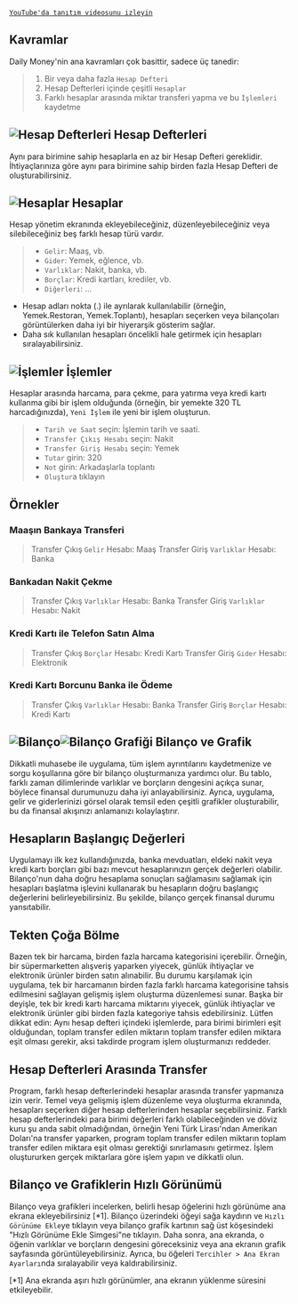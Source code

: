 [`YouTube'da tanıtım videosunu izleyin`](https://youtu.be/uN3GkA_Afuw)

## Kavramlar

Daily Money'nin ana kavramları çok basittir, sadece üç tanedir:

> 1. Bir veya daha fazla `Hesap Defteri`
> 2. Hesap Defterleri içinde çeşitli `Hesaplar`
> 3. Farklı hesaplar arasında miktar transferi yapma ve bu `İşlemleri` kaydetme

## ![Hesap Defterleri](icon:///notebook-multiple) Hesap Defterleri

Aynı para birimine sahip hesaplarla en az bir Hesap Defteri gereklidir. İhtiyaçlarınıza göre aynı para birimine sahip birden fazla Hesap Defteri de oluşturabilirsiniz.

## ![Hesaplar](icon:///bookmark-multiple) Hesaplar

Hesap yönetim ekranında ekleyebileceğiniz, düzenleyebileceğiniz veya silebileceğiniz beş farklı hesap türü vardır.

> - `Gelir`: Maaş, vb.
> - `Gider`: Yemek, eğlence, vb.
> - `Varlıklar`: Nakit, banka, vb.
> - `Borçlar`: Kredi kartları, krediler, vb.
> - `Diğerleri`: ...

* Hesap adları nokta (.) ile ayrılarak kullanılabilir (örneğin, Yemek.Restoran, Yemek.Toplantı), hesapları seçerken veya bilançoları görüntülerken daha iyi bir hiyerarşik gösterim sağlar.
* Daha sık kullanılan hesapları öncelikli hale getirmek için hesapları sıralayabilirsiniz.

## ![İşlemler](icon:///receipt) İşlemler

Hesaplar arasında harcama, para çekme, para yatırma veya kredi kartı kullanma gibi bir işlem olduğunda (örneğin, bir yemekte 320 TL harcadığınızda), `Yeni İşlem` ile yeni bir işlem oluşturun.
> - `Tarih ve Saat` seçin: İşlemin tarih ve saati.
> - `Transfer Çıkış Hesabı` seçin: Nakit
> - `Transfer Giriş Hesabı` seçin: Yemek
> - `Tutar` girin: 320
> - `Not` girin: Arkadaşlarla toplantı
> - `Oluştur`a tıklayın

## Örnekler

### Maaşın Bankaya Transferi

> Transfer Çıkış `Gelir` Hesabı: Maaş
> Transfer Giriş `Varlıklar` Hesabı: Banka

### Bankadan Nakit Çekme

> Transfer Çıkış `Varlıklar` Hesabı: Banka
> Transfer Giriş `Varlıklar` Hesabı: Nakit

### Kredi Kartı ile Telefon Satın Alma

> Transfer Çıkış `Borçlar` Hesabı: Kredi Kartı
> Transfer Giriş `Gider` Hesabı: Elektronik

### Kredi Kartı Borcunu Banka ile Ödeme

> Transfer Çıkış `Varlıklar` Hesabı: Banka 
> Transfer Giriş `Borçlar` Hesabı: Kredi Kartı

## ![Bilanço](icon:///scale-balance)![Bilanço Grafiği](icon:///chart-pie) Bilanço ve Grafik

Dikkatli muhasebe ile uygulama, tüm işlem ayrıntılarını kaydetmenize ve sorgu koşullarına göre bir bilanço oluşturmanıza yardımcı olur. Bu tablo, farklı zaman dilimlerinde varlıklar ve borçların dengesini açıkça sunar, böylece finansal durumunuzu daha iyi anlayabilirsiniz. Ayrıca, uygulama, gelir ve giderlerinizi görsel olarak temsil eden çeşitli grafikler oluşturabilir, bu da finansal akışınızı anlamanızı kolaylaştırır.

## Hesapların Başlangıç Değerleri

Uygulamayı ilk kez kullandığınızda, banka mevduatları, eldeki nakit veya kredi kartı borçları gibi bazı mevcut hesaplarınızın gerçek değerleri olabilir. Bilanço'nun daha doğru hesaplama sonuçları sağlamasını sağlamak için hesapları başlatma işlevini kullanarak bu hesapların doğru başlangıç değerlerini belirleyebilirsiniz. Bu şekilde, bilanço gerçek finansal durumu yansıtabilir.

## Tekten Çoğa Bölme

Bazen tek bir harcama, birden fazla harcama kategorisini içerebilir. Örneğin, bir süpermarketten alışveriş yaparken yiyecek, günlük ihtiyaçlar ve elektronik ürünler birden satın alınabilir. Bu durumu karşılamak için uygulama, tek bir harcamanın birden fazla farklı harcama kategorisine tahsis edilmesini sağlayan gelişmiş işlem oluşturma düzenlemesi sunar. Başka bir deyişle, tek bir kredi kartı harcama miktarını yiyecek, günlük ihtiyaçlar ve elektronik ürünler gibi birden fazla kategoriye tahsis edebilirsiniz. Lütfen dikkat edin: Aynı hesap defteri içindeki işlemlerde, para birimi birimleri eşit olduğundan, toplam transfer edilen miktarın toplam transfer edilen miktara eşit olması gerekir, aksi takdirde program işlem oluşturmanızı reddeder.

## Hesap Defterleri Arasında Transfer

Program, farklı hesap defterlerindeki hesaplar arasında transfer yapmanıza izin verir. Temel veya gelişmiş işlem düzenleme veya oluşturma ekranında, hesapları seçerken diğer hesap defterlerinden hesaplar seçebilirsiniz. Farklı hesap defterlerindeki para birimi değerleri farklı olabileceğinden ve döviz kuru şu anda sabit olmadığından, örneğin Yeni Türk Lirası'ndan Amerikan Doları'na transfer yaparken, program toplam transfer edilen miktarın toplam transfer edilen miktara eşit olması gerektiği sınırlamasını getirmez. İşlem oluştururken gerçek miktarlara göre işlem yapın ve dikkatli olun.

## Bilanço ve Grafiklerin Hızlı Görünümü

Bilanço veya grafikleri incelerken, belirli hesap öğelerini hızlı görünüme ana ekrana ekleyebilirsiniz [*1]. Bilanço üzerindeki öğeyi sağa kaydırın ve `Hızlı Görünüme Ekle`ye tıklayın veya bilanço grafik kartının sağ üst köşesindeki "Hızlı Görünüme Ekle Simgesi"ne tıklayın. Daha sonra, ana ekranda, o öğenin varlıklar ve borçların dengesini göreceksiniz veya ana ekranın grafik sayfasında görüntüleyebilirsiniz. Ayrıca, bu öğeleri `Tercihler > Ana Ekran Ayarları`nda sıralayabilir veya kaldırabilirsiniz.

[*1] Ana ekranda aşırı hızlı görünümler, ana ekranın yüklenme süresini etkileyebilir.